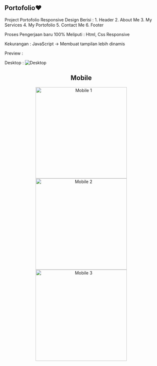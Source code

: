 ## Portofolio❤️

Project Portofolio Responsive Design 
Berisi :
    1. Header
    2. About Me
    3. My Services
    4. My Portofolio
    5. Contact Me
    6. Footer   

Proses Pengerjaan baru 100%
Meliputi : Html, Css Responsive

Kekurangan :
JavaScript -> Membuat tampilan lebih dinamis

Preview :

Desktop :
![Desktop](https://github.com/mdbicode/Portofolio/blob/main/assets/images/result_desktop.jpeg)


<center>

<h2>Mobile</h2>

<p>
    <img src="https://github.com/mdbicode/Portofolio/blob/main/assets/images/result_mobile1.png" alt="Mobile 1" width="300">
    <img src="https://github.com/mdbicode/Portofolio/blob/main/assets/images/result_mobile2.png" alt="Mobile 2" width="300">
    <img src="https://github.com/mdbicode/Portofolio/blob/main/assets/images/result_mobile3.png" alt="Mobile 3" width="300">
</p>


</center>
